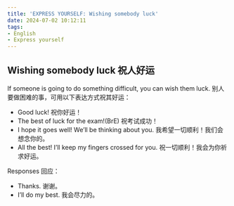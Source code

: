 ```yaml
---
title: 'EXPRESS YOURSELF: Wishing somebody luck'
date: 2024-07-02 10:12:11
tags:
- English
- Express yourself
---
```


## Wishing somebody luck 祝人好运
If someone is going to do something difficult, you can wish them luck. 别人要做困难的事，可用以下表达方式祝其好运：
- Good luck! 
祝你好运！
- The best of luck for the exam!(BrE) 
祝考试成功！
- I hope it goes well! We’ll be thinking about you. 
我希望一切顺利！我们会想念你的。
- All the best! I’ll keep my fingers crossed for you. 
祝一切顺利！我会为你祈求好运。

Responses 回应：
- Thanks. 
谢谢。
- I’ll do my best. 
我会尽力的。